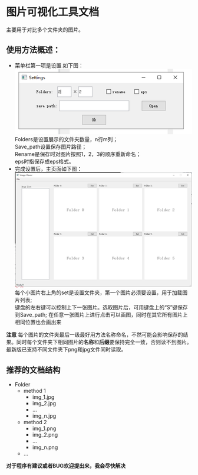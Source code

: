 图片可视化工具文档  
===

主要用于对比多个文件夹的图片。 

使用方法概述：  
----
* 菜单栏第一项是设置.如下图：  
![](https://github.com/moothes/Image_Comparison_Tool/blob/master/setting.PNG)  
Folders是设置展示的文件夹数量，n行m列；  
Save_path设置保存图片路径；  
Rename是保存时对图片按照1，2，3的顺序重新命名；  
eps时指保存成eps格式。
* 完成设置后，主页面如下图：  
![](https://github.com/moothes/Image_Comparison_Tool/blob/master/main.PNG)  
每个小图片右上角的set是设置文件夹，第一个图片必须要设置，用于加载图片列表;  
键盘的左右键可以控制上下一张图片。选取图片后，可用键盘上的“S”键保存到Save_path; 
在任意一张图片上进行点击可以画图，同时在其它所有图片上相同位置也会画出来  

**注意**
每个图片的文件夹最后一级最好用方法名称命名，不然可能会影响保存的结果。同时每个文件夹下相同图片的**名称**和**后缀**要保持完全一致，否则读不到图片。  
最新版已支持不同文件夹下png和jpg文件同时读取。

推荐的文档结构
----
* Folder
  * method 1
    * img_1.jpg
    * img_2.jpg 
    * ...
    * img_n.jpg 
  * method 2
    * img_1.png
    * img_2.png 
    * ...
    * img_n.png 
  * ...

**对于程序有建议或者BUG欢迎提出来，我会尽快解决**
